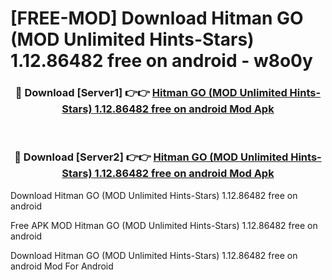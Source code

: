 # [FREE-MOD] Download Hitman GO (MOD Unlimited Hints-Stars) 1.12.86482 free on android - w8o0y


<div align="center">
<h3>🔴 Download [Server1] 👉👉 <a href="https://apk-comot.site?title=Hitman_GO_(MOD_Unlimited_Hints-Stars)_1.12.86482_free_on_android">Hitman GO (MOD Unlimited Hints-Stars) 1.12.86482 free on android Mod Apk</a></h3><br>

<h3>🔴 Download [Server2] 👉👉 <a href="https://apk-comot.site?title=Hitman_GO_(MOD_Unlimited_Hints-Stars)_1.12.86482_free_on_android">Hitman GO (MOD Unlimited Hints-Stars) 1.12.86482 free on android Mod Apk</a></h3>
</div>



Download Hitman GO (MOD Unlimited Hints-Stars) 1.12.86482 free on android 

Free APK MOD Hitman GO (MOD Unlimited Hints-Stars) 1.12.86482 free on android 

Download Hitman GO (MOD Unlimited Hints-Stars) 1.12.86482 free on android Mod For Android

